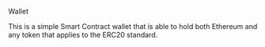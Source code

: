 Wallet

This is a simple Smart Contract wallet that is able to hold both Ethereum and any token that applies to the ERC20 standard.
